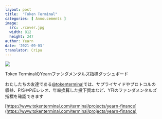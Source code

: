 ```yaml
---
layout: post
title:  "Token Terminal"
categories: [ Annoucements ]
image:
  src: ./cover.jpg
  width: 812
  height: 247
author: Yearn
date: '2021-09-03'
translator: Cripu
---
```


![](/_posts/_announcements/token-terminal/1.jpg?w=812&h=247)

Token TerminalのYearnファンダメンタルズ指標ダッシュボード

わたしたちの友達である[@tokenterminal](https://twitter.com/tokenterminal)では、サプライサイドやプロトコルの収益、P/SやP/Eレシオ、年率換算した投下資本など、YFIのファンダメンタルズ指標を確認できます

[https://www.tokenterminal.com/terminal/projects/yearn-finance](https://www.tokenterminal.com/terminal/projects/yearn-finance)
